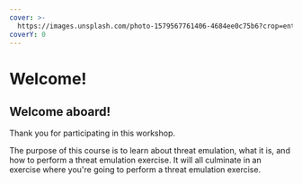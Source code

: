 ```yaml
---
cover: >-
  https://images.unsplash.com/photo-1579567761406-4684ee0c75b6?crop=entropy&cs=srgb&fm=jpg&ixid=MnwxOTcwMjR8MHwxfHNlYXJjaHwxfHxjeWJlcnxlbnwwfHx8fDE2NDU5OTA5NTg&ixlib=rb-1.2.1&q=85
coverY: 0
---
```


# Welcome!

## Welcome aboard!

Thank you for participating in this workshop.

The purpose of this course is to learn about threat emulation, what it is, and how to perform a threat emulation exercise. It will all culminate in an exercise where you're going to perform a threat emulation exercise.
